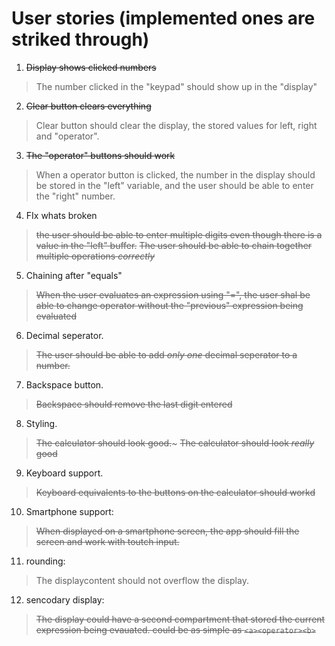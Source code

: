 User stories (implemented ones are striked through)
=====================================================

1. ~~Display shows clicked numbers~~

>The number clicked in the "keypad" should show up in the "display"

2. ~~Clear button clears everything~~
>Clear button should clear the display, the stored values for left, right and "operator".

3. ~~The "operator" buttons should work~~
>When a operator button is clicked, the number in the display should be stored in the "left" variable, and the user should be able to enter the "right" number.

4. FIx whats broken
>~~the user should be able to enter multiple digits even though there is a value in the "left" buffer.~~
>~~The user should be able to chain together multiple operations *correctly*~~

5. Chaining after "equals"
>~~When the user evaluates an expression using "=", the user shal be able to change operator without the "previous" expression being evaluated~~

6. Decimal seperator.
>~~The user should be able to add *only one* decimal seperator to a number.~~

7. Backspace button.
>~~Backspace should remove the last digit entered~~

8. Styling.
>~~The calculator should look good.~~~
>~~The calculator should look *really* good~~

9. Keyboard support.
> ~~Keyboard equivalents to the buttons on the calculator should workd~~

10. Smartphone support:
>~~When displayed on a smartphone screen, the app should fill the screen and work with toutch input.~~

11. rounding:
>The displaycontent should not overflow the display.

12. sencodary display:
>~~The display could have a second compartment that stored the current expression being evauated. could be as simple as `<a><operator><b>`~~